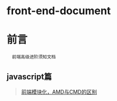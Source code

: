 # front-end-document

# 前言
```
  前端高级进阶须知文档
```

##  javascript篇

> [前端模块化，AMD与CMD的区别](https://blog.csdn.net/jackwen110200/article/details/52105493)

